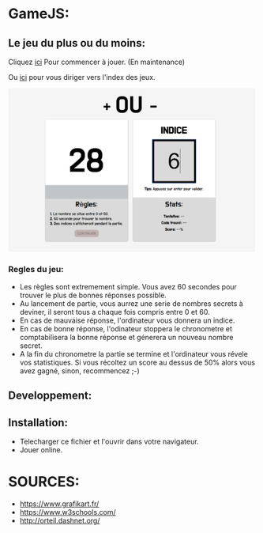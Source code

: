 # GameJS:

## Le jeu du plus ou du moins:
Cliquez <a href="www.gamejs.surikate.be/plusoumoins.html"> ici</a> Pour commencer à jouer. (En maintenance)

Ou <a href="www.gamejs.surikate.be/"> ici</a> pour vous diriger vers l'index des jeux.

<img src="plusoumoins.png" style="width: 500px;"/>

### Regles du jeu:

* Les règles sont extremement simple. Vous avez 60 secondes pour trouver le plus de bonnes réponses possible. 
* Au lancement de partie, vous aurrez une serie de nombres secrets à deviner, il seront tous a chaque fois compris entre 0 et 60. 
* En cas de mauvaise réponse, l'ordinateur vous donnera un indice.
* En cas de bonne réponse, l'odinateur stoppera le chronometre et comptabilisera la bonne réponse et génerera un nouveau nombre secret.
* A la fin du chronometre la partie se termine et l'ordinateur vous révele vos statistiques. Si vous récoltez un score au dessus de 50% alors vous avez gagné, sinon, recommencez ;-)



## Developpement:

## Installation:

* Telecharger ce fichier et l'ouvrir dans votre navigateur.
* Jouer online.






# SOURCES:

* https://www.grafikart.fr/
* https://www.w3schools.com/
* http://orteil.dashnet.org/



